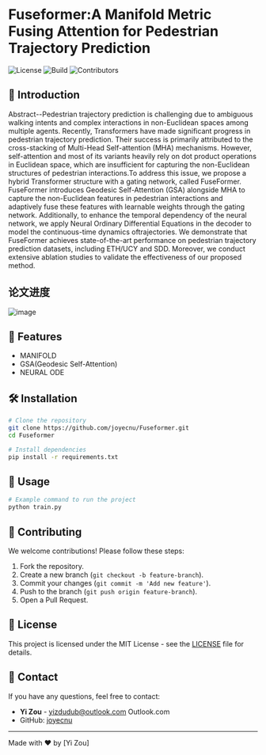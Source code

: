 # Fuseformer:A Manifold Metric Fusing Attention for Pedestrian Trajectory Prediction

![License](https://img.shields.io/badge/license-MIT-blue.svg)
![Build](https://img.shields.io/badge/build-passing-brightgreen.svg)
![Contributors](https://img.shields.io/github/contributors/your-repo)

## 📌 Introduction

Abstract--Pedestrian trajectory prediction is challenging due to ambiguous walking intents and complex interactions in non-Euclidean spaces among multiple agents. Recently, Transformers have made significant progress in pedestrian trajectory prediction. Their success is primarily attributed to the cross-stacking of Multi-Head Self-attention (MHA) mechanisms. However, self-attention and most of its variants heavily rely on dot product operations in Euclidean space, which are insufficient for capturing the non-Euclidean structures of pedestrian interactions.To address this issue, we propose a hybrid Transformer structure with a gating network, called FuseFormer. FuseFormer introduces Geodesic Self-Attention (GSA) alongside MHA to capture the non-Euclidean features in pedestrian interactions and adaptively fuse these features with learnable weights 
through the gating network. Additionally, to enhance the temporal dependency of the neural network, we apply Neural Ordinary Differential Equations in the decoder to model the continuous-time dynamics oftrajectories. We demonstrate that FuseFormer achieves state-of-the-art performance on pedestrian trajectory prediction datasets, including ETH/UCY and SDD. Moreover, we conduct extensive ablation studies to validate the effectiveness of our proposed method. 

## 论文进度
![image](https://github.com/user-attachments/assets/f43d0bcb-e966-4d92-bfb3-b0358d4fd1da)

## 🚀 Features
- MANIFOLD
- GSA(Geodesic Self-Attention)
- NEURAL ODE

## 🛠 Installation

```sh
# Clone the repository
git clone https://github.com/joyecnu/Fuseformer.git
cd Fuseformer

# Install dependencies
pip install -r requirements.txt
```

## 📖 Usage

```sh
# Example command to run the project
python train.py 
```


## 📝 Contributing

We welcome contributions! Please follow these steps:
1. Fork the repository.
2. Create a new branch (`git checkout -b feature-branch`).
3. Commit your changes (`git commit -m 'Add new feature'`).
4. Push to the branch (`git push origin feature-branch`).
5. Open a Pull Request.

## 📜 License

This project is licensed under the MIT License - see the [LICENSE](LICENSE) file for details.

## 📧 Contact

If you have any questions, feel free to contact:
- **Yi Zou** - yizdudub@outlook.com
Outlook.com
- GitHub: [joyecnu](https://github.com/joyecnu)

---

Made with ❤️ by [Yi Zou]






